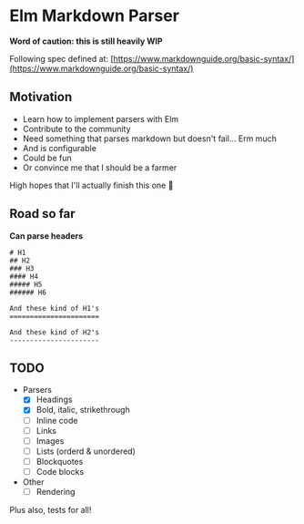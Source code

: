 # Elm Markdown Parser

**Word of caution: this is still heavily WIP**

Following spec defined at: [https://www.markdownguide.org/basic-syntax/](https://www.markdownguide.org/basic-syntax/)

## Motivation

- Learn how to implement parsers with Elm
- Contribute to the community
- Need something that parses markdown but doesn't fail... Erm much
- And is configurable
- Could be fun
- Or convince me that I should be a farmer

High hopes that I'll actually finish this one :metal:


## Road so far

**Can parse headers**

```
# H1
## H2
### H3
#### H4
##### H5
###### H6

And these kind of H1's
======================

And these kind of H2's
----------------------
```


## TODO

- Parsers
    - [x] Headings
    - [x] Bold, italic, strikethrough
    - [ ] Inline code
    - [ ] Links
    - [ ] Images
    - [ ] Lists (orderd & unordered)
    - [ ] Blockquotes
    - [ ] Code blocks
- Other
    - [ ] Rendering

Plus also, tests for all!
